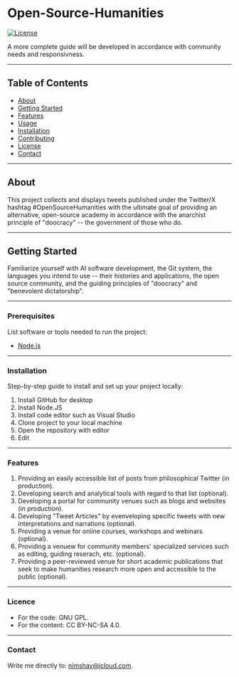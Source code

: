 # Open-Source-Humanities

[![License](https://img.shields.io/badge/license-MIT-blue.svg)](LICENSE)

A more complete guide will be developed in accordance with community needs and responsivness. 

---

## Table of Contents

- [About](#about)
- [Getting Started](#getting-started)
- [Features](#features)
- [Usage](#usage)
- [Installation](#installation)
- [Contributing](#contributing)
- [License](#license)
- [Contact](#contact)

---

## About
This project collects and displays tweets published under the Twitter/X hashtag #OpenSourceHumanities with the ultimate goal of providing an alternative, open-source academy in accordance with the anarchist principle of "doocracy" -- the government of those who do.

---

## Getting Started
Familiarize yourself with AI software development, the Git system, the languages you intend to use -- their histories and applications, the open source community, and the guiding principles of "doocracy" and "benevolent dictatorship".

---

### Prerequisites

List software or tools needed to run the project:
- [Node.js](https://nodejs.org/)

---

### Installation

Step-by-step guide to install and set up your project locally:

1. Install GitHub for desktop
2. Install Node.JS
3. Install code editor such as Visual Studio
4. Clone project to your local machine
5. Open the repository with editor
6. Edit

---

### Features
1. Providing an easily accessible list of posts from philosophical Twitter (in production).
2. Developing search and analytical tools with regard to that list (optional).
3. Developing a portal for community venues such as blogs and websites (in production).
4. Developing "Tweet Articles" by evenveloping specific tweets with new interpretations and narrations (optional).
5. Providing a venue for online courses, workshops and webinars (optional).
6. Providing a venuew for community members' specialized services such as editing, guiding reserach, etc. (optional).
7. Providing a peer-reviewed venue for short academic publications that seek to make humanities research more open and accessible to the public (optional).

---

### Licence
- For the code: GNU GPL.
- For the content: CC BY-NC-SA 4.0.

---

### Contact
Write me directly to: nimshav@icloud.com.